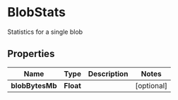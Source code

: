 

# BlobStats

Statistics for a single blob

## Properties

| Name | Type | Description | Notes |
|------------ | ------------- | ------------- | -------------|
|**blobBytesMb** | **Float** |  |  [optional] |



